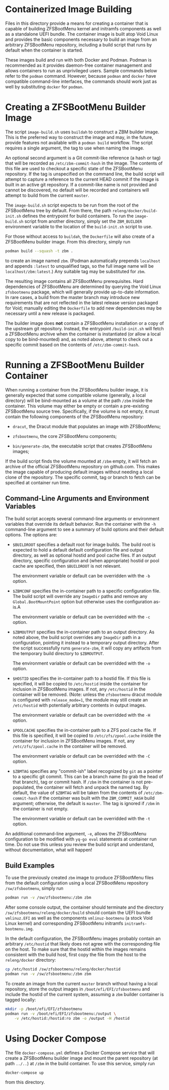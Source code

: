 # Containerized Image Building

Files in this directory provide a means for creating a container that is
capable of building ZFSBootMenu kernel and initramfs components as well as a
standalone UEFI bundle. The container image is built atop Void Linux and
provides the basic components necessary to build an image from an arbitrary
ZFSBootMenu repository, including a build script that runs by default when the
container is started.

These images build and run with both Docker and Podman. Podman is recommended
as it provides daemon-free container management and allows containers to run as
unprivileged users. Sample commands below refer to the `podman` command.
However, because `podman` and `docker` have compatible command-line interfaces,
the commands should work just as well by substituting `docker` for `podman`.

# Creating a ZFSBootMenu Builder Image

The script `image-build.sh` uses `buildah` to construct a ZBM builder image.
This is the preferred way to construct the image and may, in the future,
provide features not available with a `podman build` workflow. The script
requires a single argument, the tag to use when naming the image.

An optional second argument is a Git commit-like reference (a hash or tag) that
will be recorded as `/etc/zbm-commit-hash` in the image. The contents of this
file are used to checkout a specific state of the ZFSBootMenu repository. If
the tag is unspecified on the command line, the build script will attempt to
capture a reference to the current HEAD commit if the image is built in an
active git repository. If a commit-like name is not provided and cannot be
discovered, no default will be recorded and containers will attempt to build
from the current `master`.

The `image-build.sh` script expects to be run from the root of the ZFSBootMenu
tree by default. From there, the path `releng/docker/build-init.sh` defines the
entrypoint for build containers. To run the `image-build.sh` script from
another directory, simply set the `ZBM_BUILDER` environment variable to the
location of the `build-init.sh` script to use.

For those without access to `buildah`, the `Dockerfile` will also create of a
ZFSBootMenu builder image. From this directory, simply run

```sh
podman build --squash -t zbm .
```

to create an image named `zbm`. (Podman automatically prepends `localhost` and
appends `:latest` to unqualified tags, so the full image name will be
`localhost/zbm:latest`.) Any suitable tag may be substituted for `zbm`.

The resulting image contains all ZFSBootMenu prerequisites. Hard dependencies
of ZFSBootMenu are determined by querying the Void Linux `zfsbootmenu` package,
which will generally provide up-to-date information. In rare cases, a build
from the master branch may introduce new requirements that are not reflected in
the latest release version packaged for Void; manually editing the `Dockerfile`
to add new dependencies may be necessary until a new release is packaged.

The builder image does **not** contain a ZFSBootMenu installation or a copy of
the upstream git repository. Instead, the entrypoint `/build-init.sh` will
fetch a ZFSBootMenu archive when the container is instantiated (or allow a
local copy to be bind-mounted) and, as noted above, attempt to check out a
specific commit based on the contents of `/etc/zbm-commit-hash`.

# Running a ZFSBootMenu Builder Container

When running a container from the ZFSBootMenu builder image, it is generally
expected that some compatible volume (generally, a local directory) will be
bind-mounted as a volume at the path `/zbm` inside the container. This volume
may either be empty or contain a pre-existing ZFSBootMenu source tree.
Specifically, if the volume is not empty, it must contain the following
components of the ZFSBootMenu repository:

- `dracut`, the Dracut module that populates an image with ZFSBootMenu;

- `zfsbootmenu`, the core ZFSBootMenu components;

- `bin/generate-zbm`, the executable script that creates ZFSBootMenu images;

If the build script finds the volume mounted at `/zbm` empty, it will fetch an
archive of the official ZFSBootMenu repository on github.com. This makes the
image capable of producing default images without needing a local clone of the
repository. The specific commit, tag or branch to fetch can be specified at
container run time.

## Command-Line Arguments and Environment Variables

The build script accepts several command-line arguments or environment
variables that override its default behavior. Run the container with the `-h`
command-line argument to see a summary of build options and their default
options. The options are:

- `$BUILDROOT` specifies a default root for image builds. The build root is
  expected to hold a default default configuration file and output directory,
  as well as optional hostid and pool cache files. If an output directory,
  specific configuration and (when appropriate) hostid or pool cache are
  specified, then `$BUILDROOT` is not relevant.

  The environment variable or default can be overridden with the `-b` option.

- `$ZBMCONF` specifies the in-container path to a specific configuration file.
  The build script will override any `ImageDir` paths and remove any
  `Global.BootMountPoint` option but otherwise uses the configuration as-is.A

  The environment variable or default can be overridded with the `-c` option.

- `$ZBMOUTPUT` specifies the in-container path to an output directory. As noted
  above, the build script overrides any `ImageDir` path in a configuration,
  pointing it instead to a temporary output directory. After the script
  successfully runs `generate-zbm`, it will copy any artifacts from the
  temporary build directory to `$ZBMOUTPUT`.

  The environment variable or default can be overridded with the `-o` option.

- `$HOSTID` specifies the in-container path to a hostid file. If this file is
  specified, it will be copied to `/etc/hostid` inside the container for
  inclusion in ZFSBootMenu images. If not, any `/etc/hostid` in the container
  will be removed. (Note: unless the `zfsbootmenu` dracut module is configured
  with `release_mode=1`, the module may still create an `/etc/hostid` with
  potentially arbitrary contents in output images.

  The environment variable or default can be overridded with the `-H` option.

- `$POOLCACHE` specifies the in-container path to a ZFS pool cache file. If
  this file is specified, it will be copied to `/etc/zfs/zpool.cache` inside
  the container for inclusion in ZFSBootMenu images. If not, any
  `/etc/zfs/zpool.cache` in the container will be removed.

  The environment variable or default can be overridded with the `-C` option.

- `$ZBMTAG` specifies any "commit-ish" label recognized by `git` as a pointer
  to a specific git commit. This can be a branch name (to grab the head of that
  branch), tag or commit hash. If `/zbm` in the container is not pre-populated,
  the container will fetch and unpack the named tag. By default, the value of
  `$ZBMTAG` will be taken from the contents of `/etc/zbm-commit-hash` if the
  container was built with the `ZBM_COMMIT_HASH` build argument; otherwise, the
  default is `master`. The tag is ignored if `/zbm` in the container is not
  empty.

  The environment variable or default can be overridded with the `-t` option.

An additional command-line argument, `-e`, allows the ZFSBootMenu configuration
to be modified with `yq-go eval` statements at container run time. Do not use
this unless you review the build script and understand, without documentation,
what will happen!

## Build Examples

To use the previously created `zbm` image to produce ZFSBootMenu files from the
default configuration using a local ZFSBootMenu repository `/sw/zfsbootmenu`,
simply run

```sh
podman run -v /sw/zfsbootmenu:/zbm zbm
```

After some console output, the container should terminate and the directory
`/sw/zfsbootmenu/releng/docker/build` should contain the UEFI bundle
`vmlinuz.EFI` as well as the components `vmlinuz-bootmenu` (a stock Void Linux
kernel) and corresponding ZFSBootMenu initramfs `initramfs-bootmenu.img`.

In the default configuration, the ZFSBootMenu images probably contain an
arbitrary `/etc/hostid` that likely does not agree with the corresponding file
on the host. To make sure that the hostid within the images remains consistent
with the build host, first copy the file from the host to the `releng/docker`
directory:

```sh
cp /etc/hostid /sw/zfsbootmenu/releng/docker/hostid
podman run -v /sw/zfsbootmenu:/zbm zbm
```

To create an image from the current `master` branch without having a local
repository, store the output images in `/boot/efi/EFI/zfsbootmenu` and include
the hostid of the current system, assuming a `zbm` builder container is tagged
locally:

```sh
mkdir -p /boot/efi/EFI/zfsbootmenu
podman run -v /boot/efi/EFI/zfsbootmenu:/output \
    -v /etc/hostid:/hostid:ro zbm -o /output -H /hostid
```

# Using Docker Compose

The file `docker-compose.yml` defines a Docker Compose service that will create
a ZFSBootMenu builder image and mount the parent repository (at path `../..`)
at `/zbm` in the build container. To use this service, simply run

```sh
docker-compose up
```

from this directory.

